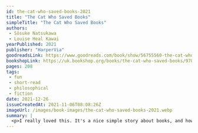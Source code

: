 ```yaml
---
id: the-cat-who-saved-books-2021
title: "The Cat Who Saved Books"
simpleTitle: "The Cat Who Saved Books"
authors: 
 - Sōsuke Natsukawa 
 - Louise Heal Kawai
yearPublished: 2021
publisher: "HarperVia"
goodreadsLink: https://www.goodreads.com/book/show/56755560-the-cat-who-saved-books
bookshopLink: https://uk.bookshop.org/books/the-cat-who-saved-books/9781529081473
pages: 208
tags: 
 - fun 
 - short-read 
 - philosophical 
 - fiction
date: 2021-12-26
issueCreatedAt: 2021-11-06T08:08:26Z
imageUrl: /images/book-images/the-cat-who-saved-books-2021.webp
summary: | 
  <p>I really loved this. It's a nice simple story about books, and how different people interact with them. I enjoyed the style, and how the different stories were introduced and resolved; it made me want to see more topics explored in this way! Just a great read :)</p>
---
```


